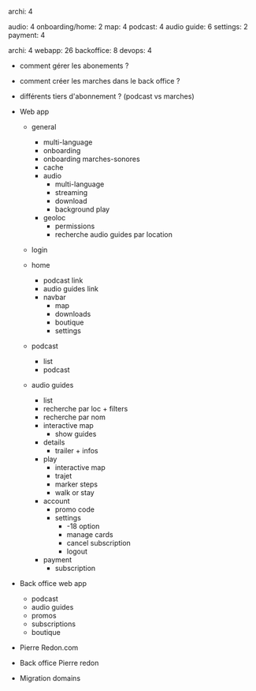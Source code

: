 archi: 4

audio: 4
onboarding/home: 2
map: 4
podcast: 4
audio guide: 6
settings: 2
payment: 4

archi: 4
webapp: 26
backoffice: 8
devops: 4


- comment gérer les abonements ?
- comment créer les marches dans le back office ?
- différents tiers d'abonnement ? (podcast vs marches)

- Web app
  - general
    - multi-language
    - onboarding
    - onboarding marches-sonores
    - cache
    - audio
      - multi-language
      - streaming
      - download
      - background play
    - geoloc
      - permissions
      - recherche audio guides par location    
  - login
  - home
    - podcast link
    - audio guides link
    - navbar
      - map
      - downloads
      - boutique
      - settings
  - podcast
    - list
    - podcast

  - audio guides
    - list
    - recherche par loc + filters
    - recherche par nom
    - interactive map
      - show guides
    - details
      - trailer + infos
    - play
      - interactive map
      - trajet
      - marker steps
      - walk or stay
    - account
      - promo code
      - settings
        - -18 option
        - manage cards
        - cancel subscription
        - logout
    - payment
      - subscription


- Back office web app
  - podcast
  - audio guides
  - promos
  - subscriptions
  - boutique


- Pierre Redon.com
- Back office Pierre redon

- Migration domains
